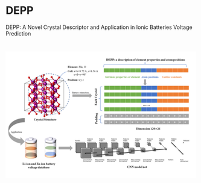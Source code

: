 # DEPP
DEPP: A Novel Crystal Descriptor and Application in Ionic Batteries Voltage Prediction
# ![image.png](Schematic.png)
